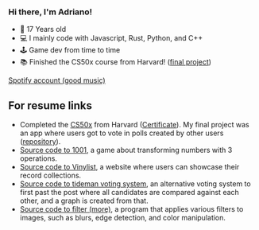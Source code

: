 ### Hi there, I'm Adriano!


- 🎂 17 Years old
- 💻 I mainly code with Javascript, Rust, Python, and C++
- 🕹 Game dev from time to time
- 📚 Finished the CS50x course from Harvard! ([final project](https://github.com/AdrianoAla/cs50-final-project))

[Spotify account (good music)](https://open.spotify.com/user/3133gof5jngmco3lbubwpmu2vevi?si=f1265a6a91ce48dc&nd=1)

## For resume links

- Completed the [CS50x](https://pll.harvard.edu/course/cs50-introduction-computer-science?delta=0) from Harvard ([Certificate](https://courses.edx.org/certificates/ee739db3c1694cf0b6ece75b1d8f25fb)). My final project was an app where users got to vote in polls created by other users ([repository](https://github.com/AdrianoAla/cs50-final-project)).
- [Source code to 1001](https://github.com/AdrianoAla/1001-NextJS), a game about transforming numbers with 3 operations.
- [Source code to Vinylist](https://github.com/AdrianoAla/vinyl-collector), a website where users can showcase their record collections.
- [Source code to tideman voting system](https://github.com/AdrianoAla/Resume/blob/main/tideman.c), an alternative voting system to first past the post where all candidates are compared against each other, and a graph is created from that.
- [Source code to filter (more)](https://github.com/AdrianoAla/Resume/blob/main/filter.c), a program that applies various filters to images, such as blurs, edge detection, and color manipulation.
